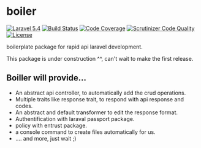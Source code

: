 # boiler

[![Laravel 5.4](https://img.shields.io/badge/Laravel-5.4-orange.svg)](http://laravel.com)
[![Build Status](https://scrutinizer-ci.com/g/yakuzan/boiler/badges/build.png?b=master)](https://scrutinizer-ci.com/g/yakuzan/boiler/build-status/master)
[![Code Coverage](https://scrutinizer-ci.com/g/yakuzan/boiler/badges/coverage.png?b=master)](https://scrutinizer-ci.com/g/yakuzan/boiler/?branch=master)
[![Scrutinizer Code Quality](https://scrutinizer-ci.com/g/yakuzan/boiler/badges/quality-score.png?b=master)](https://scrutinizer-ci.com/g/yakuzan/boiler/?branch=master)
[![License](https://img.shields.io/github/license/mashape/apistatus.svg)](https://github.com/yakuzan/boiler)

boilerplate package for rapid api laravel development.

This package is under construction ^^, can't wait to make the first release.

## Boiller will provide...
* An abstract api controller, to automatically add the crud operations.
* Multiple traits like response trait, to respond with api response and codes.
* An abstract and default transformer to edit the response format.
* Authentification with laraval passport package.
* policy with entrust package.
* a console command to create files automatically for us.
* .... and more, just wait ;)
